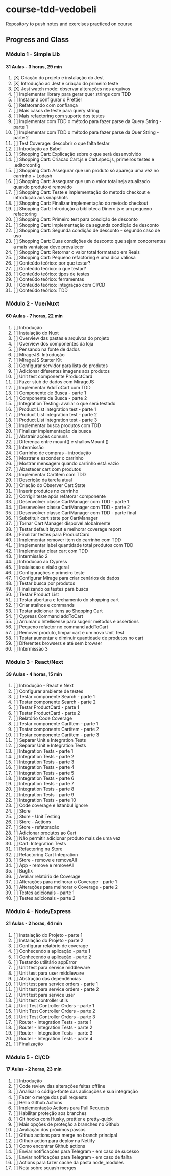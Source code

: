 # course-tdd-vedobeli

Repository to push notes and exercises practiced on course

## Progress and Class

### Módulo 1 - Simple Lib  

#### 31 Aulas - 3 horas, 29 min  

1. [X] Criação do projeto e instalação do Jest
2. [X] Introdução ao Jest e criação do primeiro teste
3. [X] Jest watch mode: observar alterações nos arquivos
4. [ ] Implementar library para gerar quer strings com TDD
5. [ ] Instalar a configurar o Prettier
6. [ ] Refatorando com confiança
7. [ ] Mais casos de teste para query string
8. [ ] Mais refactoring com suporte dos testes
9. [ ] Implementar com TDD o método para fazer parse da Query String - parte 1
10. [ ] Implementar com TDD o método para fazer parse da Quer String - parte 2
11. [ ] Test Coverage: descobrir o que falta testar
12. [ ] Introdução ao Babel
13. [ ] Shopping Cart: Explicação sobre o que será desenvolvido
14. [ ] Shopping Cart: Criacao Cart.js e Cart.spec.js, primeiros testes e .editorconfig
15. [ ] Shopping Cart: Assegurar que um produto só apareça uma vez no carrinho + Lodash
16. [ ] Shopping Cart: Assegurar que um o valor total seja atualizado quando produto é removido
17. [ ] Shopping Cart: Teste e implementação do metodo checkout e introdução aos snapshots
18. [ ] Shopping Cart: Finalizar implementação do metodo checkout
19. [ ] Shopping Cart: Introdução a biblioteca Dinero.js e um pequeno refactoring
20. [ ] Shopping Cart: Primeiro test para condição de desconto
21. [ ] Shopping Cart: Implementação da segunda condição de desconto
22. [ ] Shopping Cart: Segunda condição de desconto - segundo caso de uso
23. [ ] Shopping Cart: Duas condições de desconto que sejam concorrentes a mais vantajosa deve prevalecer
24. [ ] Shopping Cart: Retornar o valor total formatado em Reais
25. [ ] Shopping Cart: Pequeno refactoring e uma dica valiosa
26. [ ] Conteúdo teórico: por que testar?
27. [ ] Conteúdo teórico: o que testar?
28. [ ] Conteúdo teórico: tipos de testes
29. [ ] Conteúdo teórico: ferramentas
30. [ ] Conteúdo teórico: integraçao com CI/CD
31. [ ] Conteúdo teórico: TDD

### Módulo 2 - Vue/Nuxt

#### 60 Aulas - 7 horas, 22 min

1. [ ] Introdução
2. [ ] Instalação do Nuxt
3. [ ] Overview das pastas e arquivos do projeto
4. [ ] Overview dos componentes da loja
5. [ ] Pensando na fonte de dados
6. [ ] MirageJS: Introdução
7. [ ] MirageJS Starter Kit
8. [ ] Configurar servidor para lista de produtos
9. [ ] Adicionar diferentes imagens aos produtos
10. [ ] Unit test componente ProductCard
11. [ ] Fazer stub de dados com MirageJS
12. [ ] Implementar AddToCart com TDD
13. [ ] Componente de Busca - parte 1
14. [ ] Componente de Busca - parte 2
15. [ ] Integration Testing: avaliar o que será testado
16. [ ] Product List integration test - parte 1
17. [ ] Product List integration test - parte 2
18. [ ] Product List integration test - parte 3
19. [ ] Implementar busca produtos com TDD
20. [ ] Finalizar implementação da busca
21. [ ] Abstrair ações comuns
22. [ ] Diferença entre mount() e shallowMount ()
23. [ ] Intermissão
24. [ ] Carrinho de compras - introdução
25. [ ] Mostrar e esconder o carrinho
26. [ ] Mostrar mensagem quando carrinho está vazio
27. [ ] Abastecer cart com produtos
28. [ ] Implementar Cartitem com TDD
29. [ ] Descrição da tarefa atual
30. [ ] Criacão do Observer Cart State
31. [ ] Inserir produtos no carrinho
32. [ ] Corrigir teste após refatorar componente
33. [ ] Desenvolver classe CartManager com TDD - parte 1
34. [ ] Desenvolver classe CartManager com TDD - parte 2
35. [ ] Desenvolver classe CartManager com TDD - parte final
36. [ ] Substituir cart state por CartManager
37. [ ] Tornar Cart Manager dispoível alobalmente
38. [ ] Testar default layout e melhorar coverage report
39. [ ] Finalizar testes para ProductCard
40. [ ] Implementar remover item do carrinho com TDD
41. [ ] Implementar label quantidade total produtos com TDD
42. [ ] Implementar clear cart com TDD
43. [ ] Intermissão 2
44. [ ] Introducao ao Cypress
45. [ ] Instalacao e visão geral
46. [ ] Configurações e primeiro teste
47. [ ] Configurar Mirage para criar cenários de dados
48. [ ] Testar busca por produtos
49. [ ] Finalizando os testes para busca
50. [ ] Testar Product List
51. [ ] Testar abertura e fechamento do shopping cart
52. [ ] Criar atalhos e commands
53. [ ] Testar adicionar itens ao Shopping Cart
54. [ ] Cypress Command addToCart
55. [ ] Arrumar o Intellisense para sugerir métodos e assertions
56. [ ] Pequeno refactor no command addToCart
57. [ ] Remover produto, limpar cart e um novo Unit Test
58. [ ] Testar aumentar e diminuir quantidade de produtos no cart
59. [ ] Diferentes browsers e até sem browser
60. [ ] Intermissão 3

### Módulo 3 - React/Next

#### 39 Aulas - 4 horas, 15 min

1. [ ] Introdução - React e Next
2. [ ] Configurar ambiente de testes
3. [ ] Testar componente Search - parte 1
4. [ ] Testar componente Search - parte 2
5. [ ] Testar ProductCard - parte 1
6. [ ] Testar ProductCard - parte 2
7. [ ] Relatório Code Coverage
8. [ ] Testar componente Cartltem - parte 1
9. [ ] Testar componente Cartitem - parte 2
10. [ ] Testar componente Cartitem - parte 3
11. [ ] Separar Unit e Integration Tests
12. [ ] Separar Unit e Integration Tests
13. [ ] Integration Tests - parte 1
14. [ ] Integration Tests - parte 2
15. [ ] Integration Tests - parte 3
16. [ ] Integration Tests - parte 4
17. [ ] Integration Tests - parte 5
18. [ ] Integration Tests - parte 6
19. [ ] Integration Tests - parte 7
20. [ ] Integration Tests - parte 8
21. [ ] Integration Tests - parte 9
22. [ ] Integration Tests - parte 10
23. [ ] Code coverage e Istanbul ignore
24. [ ] Store
25. [ ] Store - Unit Testing
26. [ ] Store - Actions
27. [ ] Store - refatoracão
28. [ ] Adicionar produtos ao Cart
29. [ ] Não permitir adicionar produto mais de uma vez
30. [ ] Cart: Integration Tests
31. [ ] Refactoring na Store
32. [ ] Refactoring Cart Integration
33. [ ] Store - remove e removeAlI
34. [ ] App - remove e removeAll
35. [ ] Bugfix
36. [ ] Avaliar relatório de Coverage
37. [ ] Alterações para melhorar o Coverage - parte 1
38. [ ] Alterações para melhorar o Coverage - parte 2
39. [ ] Testes adicionais - parte 1
40. [ ] Testes adicionais - parte 2

### Módulo 4 - Node/Express

#### 21 Aulas - 2 horas, 44 min

1. [ ] Instalação do Projeto - parte 1
2. [ ] Instalação do Projeto - parte 2
3. [ ] Configurar relatório de coverage
4. [ ] Conhecendo a aplicação - parte 1
5. [ ] Conhecendo a aplicação - parte 2
6. [ ] Testando utilitário appError
7. [ ] Unit test para service middleware
8. [ ] Unit test para user middleware
9. [ ] Abstração das dependências
10. [ ] Unit test para service orders - parte 1
11. [ ] Unit test para service orders - parte 2
12. [ ] Unit test para service user
13. [ ] Unit test controller utils
14. [ ] Unit Test Controller Orders - parte 1
15. [ ] Unit Test Controller Orders - parte 2
16. [ ] Unit Test Controller Orders - parte 3
17. [ ] Router - Integration Tests - parte 1
18. [ ] Router - Integration Tests - parte 2
19. [ ] Router - Integration Tests - parte 3
20. [ ] Router - Integration Tests - parte 4
21. [ ] Finalização

### Módulo 5 - CI/CD

#### 17 Aulas - 2 horas, 23 min

1. [ ] Introdução
2. [ ] Code review das alterações feitas offline
3. [ ] Analisar o código-fonte das aplicações e sua integração
4. [ ] Fazer o merge dos pull requests
5. [ ] Hello Github Actions
6. [ ] Implementação Actions para Pull Requests
7. [ ] Habilitar proteção aos branches
8. [ ] Git hooks com Husky, prettier e pretty-quick
9. [ ] Mais opções de proteção a branches no Github
10. [ ] Avaliação dos próximos passos
11. [ ] Github actions para merge no branch principal
12. [ ] Github action para deploy na Netlify
13. [ ] Como encontrar Github actions
14. [ ] Enviar notificações para Telegram - em caso de sucesso
15. [ ] Enviar notificações para Telegram - em caso de falha
16. [ ] Actions para fazer cache da pasta node_modules
17. [ ] Nota sobre squash merges
